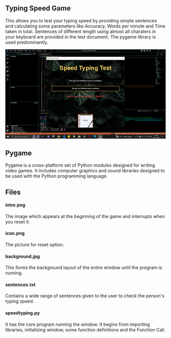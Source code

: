## Typing Speed Game
This allows you to test your typing speed by providing simple sentences and calculating some parameters like Accuracy, Words per minute and Time taken in total. Sentences of different length using almost all charaters in your keyboard are provided in the text document. The pygame library is used predominantly.

![sample output of the game](game_output.PNG "Speed Testing Game")

## Pygame
Pygame is a cross-platform set of Python modules designed for writing video games. It includes computer graphics and sound libraries designed to be used with the Python programming language.
## Files
#### intro.png 
The image which appears at the beginning of the game and interrupts when you reset it.
#### icon.png
The picture for reset option.
#### background.jpg
This forms the background layout of the entire window until the program is running.
#### sentences.txt
Contains a wide range of sentences given to the user to check the person's typing speed.
#### speedtyping.py
It has the core program running the window. It begins from importing libraries, initializing window, some function definitions and the Function Call.

